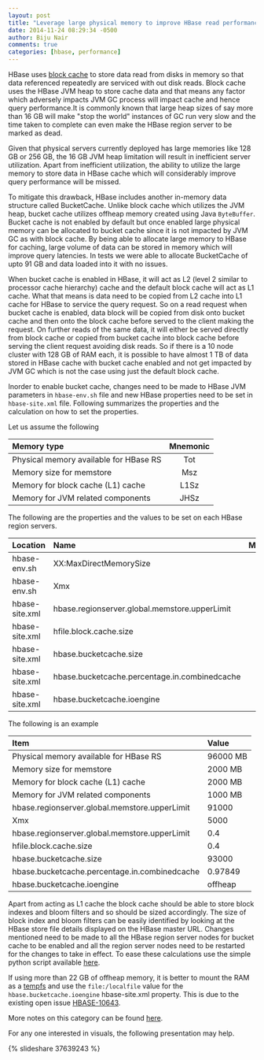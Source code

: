 ```yaml
---
layout: post
title: "Leverage large physical memory to improve HBase read performance"
date: 2014-11-24 08:29:34 -0500
author: Biju Nair
comments: true
categories: [hbase, performance] 
---
```

HBase uses [block cache](/blog/2014/11/21/leverage-hbase-cache-and-improve-read-performance/) to store data read from disks in memory so that data referenced repeatedly are serviced with out disk reads. Block cache uses the HBase JVM heap to store cache data and that means any factor which adversely impacts JVM GC process will impact cache and hence query performance.It is commonly known that large heap sizes of say more than 16 GB will make "stop the world" instances of GC run very slow and the time taken to complete can even make the HBase region server to be marked as dead.
<!-- more -->
Given that physical servers currently deployed has large memories like 128 GB or 256 GB, the 16 GB JVM heap limitation will result in inefficient server utilization. Apart from inefficient utilization, the ability to utilize the large memory to store data in HBase cache which will considerably improve query performance will be missed.

To mitigate this drawback, HBase includes another in-memory data structure called BucketCache. Unlike block cache which utilizes the JVM heap, bucket cache utilizes offheap memory created using Java `` ByteBuffer ``. Bucket cache is not enabled by default but once enabled large physical memory can be allocated to bucket cache since it is not impacted by JVM GC as with block cache. By being able to allocate large memory to HBase for caching, large volume of data can be stored in memory which will improve query latencies. In tests we were able to allocate BucketCache of upto 91 GB and data loaded into it with no issues.

When bucket cache is enabled in HBase, it will act as L2 (level 2 similar to processor cache hierarchy) cache and the default block cache will act as L1 cache. What that means is data need to be copied from L2 cache into L1 cache for HBase to service the query request. So on a read request when bucket cache is enabled, data block will be copied from disk onto bucket cache and then onto the block cache before served to the client making the request. On further reads of the same data, it will either be served directly from block cache or copied from  bucket cache into block cache before serving the client request avoiding disk reads. So if there is a 10 node cluster with 128 GB of RAM each, it is possible to have almost 1 TB of data stored in HBase cache with bucket cache enabled and not get impacted by JVM GC which is not the case using just the default block cache.

Inorder to enable bucket cache, changes need to be made to HBase JVM parameters in `` hbase-env.sh `` file and new HBase properties need to be set in `` hbase-site.xml `` file. Following summarizes the properties and the calculation on how to set the properties.

Let us assume the following

| Memory type                            | Mnemonic |
|:---------------------------------------|:--------:|
| Physical memory available for HBase RS |  Tot     
| Memory size for memstore               |  Msz     
| Memory for block cache (L1) cache      |  L1Sz    
| Memory for JVM related components      |  JHSz    

The following are the properties and the values to be set on each HBase region servers.

| Location       |  Name                                        | Mnemonic    | Value            |
|:---------------|:---------------------------------------------|:-----------:|:-----------------|
| hbase-env.sh   | XX:MaxDirectMemorySize                       |   DMem      | Tot-Msz-L1Sz-JHSz
| hbase-env.sh   | Xmx                                          |   Xmx       | MSz+L1Sz+JHSz 
| hbase-site.xml | hbase.regionserver.global.memstore.upperLimit|   ULim      | MSz/Xmx
| hbase-site.xml | hfile.block.cache.size                       |   blksz     | 0.8-ULim
| hbase-site.xml | hbase.bucketcache.size                       |   bucsz     | DMem+(blksz*Xmx)
| hbase-site.xml | hbase.bucketcache.percentage.in.combinedcache|   ccsz      | 1-((blksz*Xmx)/bucsz))
| hbase-site.xml | hbase.bucketcache.ioengine                   |             | offheap or file:/localfile

The following is an example

|      Item                                    |  Value     |
|:---------------------------------------------|:-----------|
| Physical memory available for HBase RS       |  96000 MB  
| Memory size for memstore                     |  2000 MB   
| Memory for block cache (L1) cache            |  2000 MB   
| Memory for JVM related components            |  1000 MB   
| hbase.regionserver.global.memstore.upperLimit|  91000     
| Xmx                                          |  5000      
| hbase.regionserver.global.memstore.upperLimit|   0.4      
| hfile.block.cache.size                       |   0.4      
| hbase.bucketcache.size                       |  93000     
| hbase.bucketcache.percentage.in.combinedcache|  0.97849   
| hbase.bucketcache.ioengine                   |  offheap   

Apart from acting as L1 cache the block cache should be able to store block indexes and bloom filters and so should be sized accordingly. The size of block index and bloom filters can be easily identified by looking at the HBase store file details displayed on the HBase master URL. Changes mentioned need to be made to all the HBase region server nodes for bucket cache to be enabled and all the region server nodes need to be restarted for the changes to take in effect. To ease these calculations use the simple python script available [here](https://github.com/bijugs/simple-scripts/blob/master/hbase-bucketcache.py).

If using more than 22 GB of offheap memory, it is better to mount the RAM as a [tempfs](http://en.wikipedia.org/wiki/Tmpfs) and use the `` file:/localfile `` value for the  `` hbase.bucketcache.ioengine `` hbase-site.xml property. This is due to the existing open issue [HBASE-10643](https://issues.apache.org/jira/browse/HBASE-10643).

More notes on this category can be found [here](http://blog.asquareb.com/blog/categories/hbase/).

For any one interested in visuals, the following presentation may help.

{% slideshare 37639243 %}
